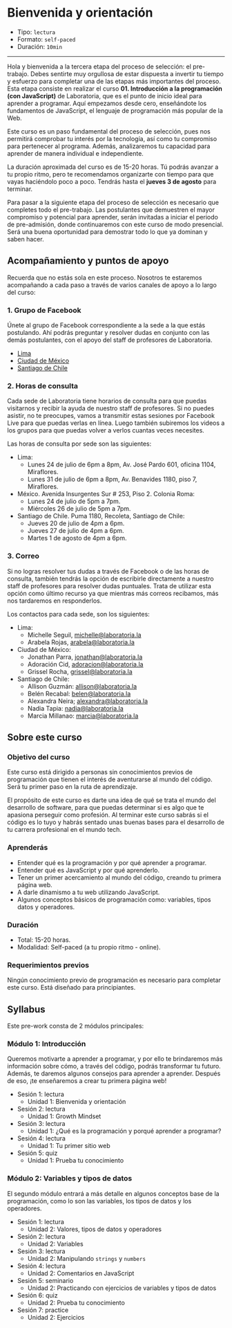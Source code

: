 # Bienvenida y orientación

* Tipo: `lectura`
* Formato: `self-paced`
* Duración: `10min`

***

Hola y bienvenida a la tercera etapa del proceso de selección: el pre-trabajo.
Debes sentirte muy orgullosa de estar dispuesta a invertir tu tiempo y esfuerzo
para completar una de las etapas más importantes del proceso. Esta etapa
consiste en realizar el curso **01. Introducción a la programación (con
JavaScript)** de Laboratoria, que es el punto de inicio ideal para aprender a
programar. Aquí empezamos desde cero, enseñándote los fundamentos de JavaScript,
el lenguaje de programación más popular de la Web.

Este curso es un paso fundamental del proceso de selección, pues nos permitirá
comprobar tu interés por la tecnología, así como tu compromiso para pertenecer
al programa. Además, analizaremos tu capacidad para aprender de manera
individual e independiente.

La duración aproximada del curso es de 15-20 horas. Tú podrás avanzar a tu
propio ritmo, pero te recomendamos organizarte con tiempo para que vayas
haciéndolo poco a poco. Tendrás hasta el **jueves 3 de agosto** para terminar.

Para pasar a la siguiente etapa del proceso de selección es necesario que
completes todo el pre-trabajo. Las postulantes que demuestren el mayor
compromiso y potencial para aprender, serán invitadas a iniciar el periodo de
pre-admisión, donde continuaremos con este curso de modo presencial. Será una
buena oportunidad para demostrar todo lo que ya dominan y saben hacer.

## Acompañamiento y puntos de apoyo

Recuerda que no estás sola en este proceso. Nosotros te estaremos acompañando a
cada paso a través de varios canales de apoyo a lo largo del curso:

<!--
## Descargar y cuentas

Para completar este curso, necesitarás descargar y crear cuentas de algunos
servicios web. Antes de empezar, es necesario que:

1. Tengas una cuenta de Google (Gmail). Si no tienes, puedes crea una aquí:
   https://accounts.google.com/SignUp?hl=es
2. Tengas el navegador web Google Chrome. Si no lo tienes, puedes descargarlo
   aquí: https://www.google.com/chrome/browser/desktop/index.html
3. Crea una cuenta en Replit (un salón de clases virtual para aprender código):
   https://repl.it/signup
4. Crea una cuenta en GitHub (una plataforma de trabajo colaborativo para
   programadores): https://github.com/join
5. Descarga Atom (un editor de texto): https://atom.io/

Video de Michelle explicando las descargas:

[![IMAGE ALT TEXT HERE](https://img.youtube.com/vi/TePHiOKb72k/0.jpg)]
(https://www.youtube.com/watch?v=TePHiOKb72k)
-->

### 1. Grupo de Facebook

Únete al grupo de Facebook correspondiente a la sede a la que estás postulando.
Ahí podrás preguntar y resolver dudas en conjunto con las demás postulantes, con
el apoyo del staff de profesores de Laboratoria.

* [Lima](https://facebook.com/groups/LaboratoriaLima20172/)
* [Ciudad de México](https://facebook.com/groups/LaboratoriaMX20172/)
* [Santiago de Chile](https://facebook.com/groups/LaboratoriaCHILE20172/)

### 2. Horas de consulta

Cada sede de Laboratoria tiene horarios de consulta para que puedas visitarnos y
recibir la ayuda de nuestro staff de profesores. Si no puedes asistir, no te
preocupes, vamos a transmitir estas sesiones por Facebook Live para que puedas
verlas en línea. Luego también subiremos los videos a los grupos para que puedas
volver a verlos cuantas veces necesites.

Las horas de consulta por sede son las siguientes:

* Lima:
  - Lunes 24 de julio de 6pm a 8pm, Av. José Pardo 601, oficina 1104, Miraflores.
  - Lunes 31 de julio de 6pm a 8pm, Av. Benavides 1180, piso 7, Miraflores.
* México. Avenida Insurgentes Sur # 253, Piso 2. Colonia Roma:
  - Lunes 24 de julio de 5pm a 7pm.
  - Miércoles 26 de julio de 5pm a 7pm.
* Santiago de Chile. Puma 1180, Recoleta, Santiago de Chile:
  - Jueves 20 de julio de 4pm a 6pm.
  - Jueves 27 de julio de 4pm a 6pm.
  - Martes 1 de agosto de 4pm a 6pm.

### 3. Correo

Si no logras resolver tus dudas a través de Facebook o de las horas de consulta,
también tendrás la opción de escribirle directamente a nuestro staff de
profesores para resolver dudas puntuales. Trata de utilizar esta opción como
último recurso ya que mientras más correos recibamos, más nos tardaremos en
responderlos.

Los contactos para cada sede, son los siguientes:

* Lima:
  - Michelle Seguil, michelle@laboratoria.la
  - Arabela Rojas, arabela@laboratoria.la
* Ciudad de México:
  - Jonathan Parra, jonathan@laboratoria.la
  - Adoración Cid, adoracion@laboratoria.la
  - Grissel Rocha, grissel@laboratoria.la
* Santiago de Chile:
  - Allison Guzmán: allison@laboratoria.la
  - Belén Recabal: belen@laboratoria.la
  - Alexandra Neira; alexandra@laboratoria.la
  - Nadia Tapia: nadia@laboratoria.la
  - Marcia Millanao: marcia@laboratoria.la

<!--
## Fechas importantes

Si estás tomando este curso como parte del proceso de admisión a Laboratoria,
las fechas importantes son ....

## Expectativas

Nuestra expectativa con este curso es...
-->

## Sobre este curso

### Objetivo del curso

Este curso está dirigido a personas sin conocimientos previos de programación
que tienen el interés de aventurarse al mundo del código. Será tu primer paso en
la ruta de aprendizaje.

El propósito de este curso es darte una idea de qué se trata el mundo del
desarrollo de software, para que puedas determinar si es algo que te apasiona
perseguir como profesión. Al terminar este curso sabrás si el código es lo tuyo
y habrás sentado unas buenas bases para el desarrollo de tu carrera profesional
en el mundo tech.

### Aprenderás

* Entender qué es la programación y por qué aprender a programar.
* Entender qué es JavaScript y por qué aprenderlo.
* Tener un primer acercamiento al mundo del código, creando tu primera página
  web.
* A darle dinamismo a tu web utilizando JavaScript.
* Algunos conceptos básicos de programación como: variables, tipos datos y
  operadores.

### Duración

* Total: 15-20 horas.
* Modalidad: Self-paced (a tu propio ritmo - online).

### Requerimientos previos

Ningún conocimiento previo de programación es necesario para completar este
curso. Está diseñado para principiantes.

## Syllabus

Este pre-work consta de 2 módulos principales:

### Módulo 1: Introducción

Queremos motivarte a aprender a programar, y por ello te brindaremos más
información sobre cómo, a través del código, podrás transformar tu futuro.
Además, te daremos algunos consejos para aprender a aprender. Después de eso,
¡te enseñaremos a crear tu primera página web!

* Sesión 1: lectura
  - Unidad 1: Bienvenida y orientación
* Sesión 2: lectura
  - Unidad 1: Growth Mindset
* Sesión 3: lectura
  - Unidad 1: ¿Qué es la programación y porqué aprender a programar?
* Sesión 4: lectura
  - Unidad 1: Tu primer sitio web
* Sesión 5: quiz
  - Unidad 1: Prueba tu conocimiento

### Módulo 2: Variables y tipos de datos

El segundo módulo entrará a más detalle en algunos conceptos base de la
programación, como lo son las variables, los tipos de datos y los operadores.

* Sesión 1: lectura
  - Unidad 2: Valores, tipos de datos y operadores
* Sesión 2: lectura
  - Unidad 2: Variables
* Sesión 3: lectura
  - Unidad 2: Manipulando `strings` y `numbers`
* Sesión 4: lectura
  - Unidad 2: Comentarios en JavaScript
* Sesión 5: seminario
  - Unidad 2: Practicando con ejercicios de variables y tipos de datos
* Sesión 6: quiz
  - Unidad 2: Prueba tu conocimiento
* Sesión 7: practice
  - Unidad 2: Ejercicios
